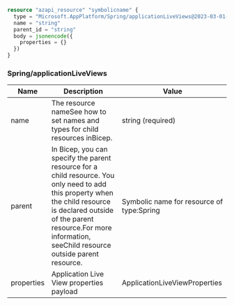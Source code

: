 ```terraform
resource "azapi_resource" "symbolicname" {
  type = "Microsoft.AppPlatform/Spring/applicationLiveViews@2023-03-01-preview"
  name = "string"
  parent_id = "string"
  body = jsonencode({
    properties = {}
  })
}

```

### Spring/applicationLiveViews

| Name | Description | Value |
|-|-|-|
| name | The resource nameSee how to set names and types for child resources inBicep. | string (required) |
| parent | In Bicep, you can specify the parent resource for a child resource. You only need to add this property when the child resource is declared outside of the parent resource.For more information, seeChild resource outside parent resource. | Symbolic name for resource of type:Spring |
| properties | Application Live View properties payload | ApplicationLiveViewProperties |


